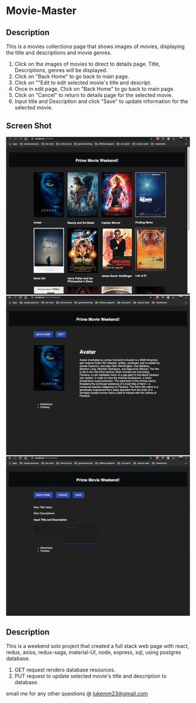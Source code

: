 # Movie-Master

## Description

This is a movies collections page that shows images of movies, displaying the title and descriptions and movie genres. 

1. Click on the images of movies to direct to details page. Title, Descriptions, genres will be displayed.
2. Click on "Back Home" to go back to main page.
3. Click on ""Edit to edit selected movie's title and descript.
4. Once in edit page, Click on "Back Home" to go back to main page. 
5. Click on "Cancel" to return to details page for the selected movie. 
6. Input title and Description and click "Save" to update information for the selected movie. 

## Screen Shot

![](/public/images/home-page.png)
![](/public/images/detail-page.png)
![](/public/images/edit-page.png)
## Description

This is a weekend solo project that created a full stack web page with react, redux, axios, redux-saga, material-UI, node, express, sql, using postgres database. 

1. GET request renders database resources. 
2. PUT request to update selected movie's title and description to database.

email me for any other questions @ lukemm23@gmail.com